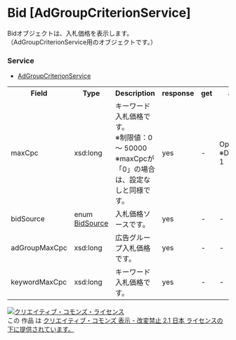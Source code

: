 # Bid [AdGroupCriterionService]
Bidオブジェクトは、入札価格を表示します。<br>
（AdGroupCriterionService用のオブジェクトです。）

### Service
+ [AdGroupCriterionService](../services/AdGroupCriterionService.md)

<table>
 <tr>
  <th>Field</th>
  <th>Type</th>
  <th>Description</th>
  <th>response</th>
  <th>get</th>
  <th>add</th>
  <th>set</th>
  <th>remove</th>
 </tr>
 <tr>
  <td>maxCpc</td>
  <td>xsd:long</td>
  <td>キーワード入札価格です。<br>※制限値：0 ～ 50000<br>※maxCpcが「0」の場合は、設定なしと同様です。</td>
  <td>yes</td>
  <td>-</td>
  <td>Optional<br>※Default: 1</td>
  <td>Optional<br><i>Updatable</i></td>
  <td>-</td>
 </tr>
 <tr>
  <td>bidSource</td>
  <td>enum <a href="./BidSource.md">BidSource</a></td>
  <td>入札価格ソースです。</td>
  <td>yes</td>
  <td>-</td>
  <td>-</td>
  <td>-</td>
  <td>-</td>
 </tr>
 <tr>
  <td>adGroupMaxCpc</td>
  <td>xsd:long</td>
  <td>広告グループ入札価格です。</td>
  <td>yes</td>
  <td>-</td>
  <td>-</td>
  <td>-</td>
  <td>-</td>
 </tr>
 <tr>
  <td>keywordMaxCpc</td>
  <td>xsd:long</td>
  <td>キーワード入札価格です。</td>
  <td>yes</td>
  <td>-</td>
  <td>-</td>
  <td>-</td>
  <td>-</td>
 </tr>
</table>

<a rel="license" href="http://creativecommons.org/licenses/by-nd/2.1/jp/"><img alt="クリエイティブ・コモンズ・ライセンス" style="border-width:0" src="https://i.creativecommons.org/l/by-nd/2.1/jp/88x31.png" /></a><br />この 作品 は <a rel="license" href="http://creativecommons.org/licenses/by-nd/2.1/jp/">クリエイティブ・コモンズ 表示 - 改変禁止 2.1 日本 ライセンスの下に提供されています。</a>
